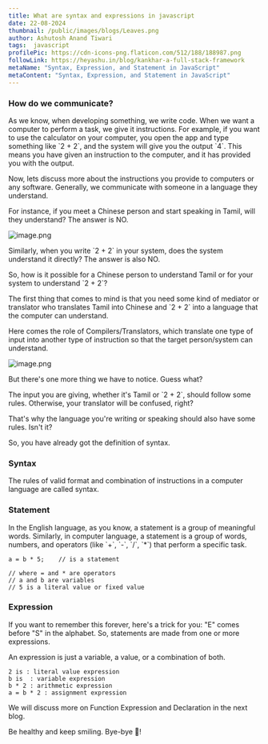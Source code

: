 ```yaml
---
title: What are syntax and expressions in javascript
date: 22-08-2024
thumbnail: /public/images/blogs/Leaves.png
author: Ashutosh Anand Tiwari
tags:  javascript
profilePic: https://cdn-icons-png.flaticon.com/512/188/188987.png
followLink: https://heyashu.in/blog/kankhar-a-full-stack-framework
metaName: "Syntax, Expression, and Statement in JavaScript"
metaContent: "Syntax, Expression, and Statement in JavaScript"
---
```

### How do we communicate?



As we know, when developing something, we write code. When we want a computer to perform a task, we give it instructions. For example, if you want to use the calculator on your computer, you open the app and type something like \`2 + 2\`, and the system will give you the output \`4\`. This means you have given an instruction to the computer, and it has provided you with the output.

Now, lets discuss more about the instructions you provide to computers or any software. Generally, we communicate with someone in a language they understand.

For instance, if you meet a Chinese person and start speaking in Tamil, will they understand? The answer is NO.

![image.png](https://i.ibb.co/WGg3T42/ex2.jpg)

Similarly, when you write \`2 + 2\` in your system, does the system understand it directly? The answer is also NO.

So, how is it possible for a Chinese person to understand Tamil or for your system to understand \`2 + 2\`?

The first thing that comes to mind is that you need some kind of mediator or translator who translates Tamil into Chinese and \`2 + 2\` into a language that the computer can understand.

Here comes the role of Compilers/Translators, which translate one type of input into another type of instruction so that the target person/system can understand.

![image.png](https://i.ibb.co/8rFR7vK/ex3.jpg)

But there's one more thing we have to notice. Guess what?

The input you are giving, whether it's Tamil or \`2 + 2\`, should follow some rules. Otherwise, your translator will be confused, right?

That's why the language you're writing or speaking should also have some rules. Isn't it?

So, you have already got the definition of syntax.

### Syntax

The rules of valid format and combination of instructions in a computer language are called syntax.

### Statement

In the English language, as you know, a statement is a group of meaningful words. Similarly, in computer language, a statement is a group of words, numbers, and operators (like \`+\`, \`-\`, \`/\`, \`*\`) that perform a specific task.

```
a = b * 5;    // is a statement

// where = and * are operators
// a and b are variables
// 5 is a literal value or fixed value

```

### Expression

If you want to remember this forever, here's a trick for you: "E" comes before "S" in the alphabet. So, statements are made from one or more expressions.

An expression is just a variable, a value, or a combination of both.

```
2 is : literal value expression
b is  : variable expression
b * 2 : arithmetic expression
a = b * 2 : assignment expression

```

We will discuss more on Function Expression and Declaration in the next blog.


Be healthy and keep smiling. Bye-bye 👋!



